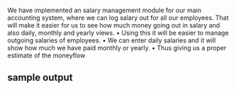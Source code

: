 We have implemented an salary management module for our main accounting
system, where we can log salary out for all our employees. That will make it
easier for us to see how much money going out in salary and also daily, monthly
and yearly views.
• Using this it will be easier to manage outgoing salaries of employees.
• We can enter daily salaries and it will show how much we have paid monthly or yearly.
• Thus giving us a proper estimate of the moneyflow

## sample output
